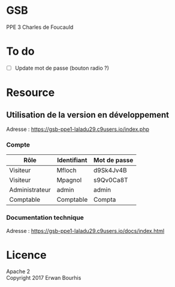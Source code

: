 # GSB
PPE 3 Charles de Foucauld

# To do
- [ ] Update mot de passe (bouton radio ?)

# Resource

## Utilisation de la version en développement
Adresse : https://gsb-ppe1-laladu29.c9users.io/index.php

### Compte

| Rôle            | Identifiant | Mot de passe |
| -----------     | ----------- | -----------  |
| Visiteur        | Mfloch      | d9Sk4Jv4B    |
| Visiteur        | Mpagnol     | s9Qv0Ca8T    |
| Administrateur  | admin       | admin        |
| Comptable       | Comptable   | Compta       |

### Documentation technique
Adresse : https://gsb-ppe1-laladu29.c9users.io/docs/index.html

# Licence 
Apache 2  
Copyright 2017 Erwan Bourhis
